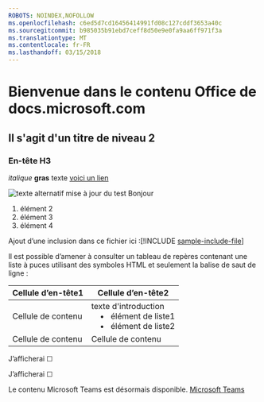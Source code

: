 ```yaml
---
ROBOTS: NOINDEX,NOFOLLOW
ms.openlocfilehash: c6ed5d7cd16456414991fd08c127cddf3653a40c
ms.sourcegitcommit: b985035b91ebd7ceff8d50e9e0fa9aa6ff971f3a
ms.translationtype: MT
ms.contentlocale: fr-FR
ms.lasthandoff: 03/15/2018
---
```

# <a name="welcome-to-office-content-on-docsmicrosoftcom"></a>Bienvenue dans le contenu Office de docs.microsoft.com
## <a name="this-is-a-level-2-heading"></a>Il s'agit d'un titre de niveau 2
### <a name="h3-header"></a>En-tête H3

*italique*
**gras** texte [voici un lien](Office-365-groups.md)

![texte alternatif ](media/Overview-Microsoft-Teams-image1.png) mise à jour du test Bonjour
1. élément 2
2. élément 3
3. élément 4


Ajout d’une inclusion dans ce fichier ici :[!INCLUDE [sample-include-file](includes/sample-include-file.md)]


Il est possible d’amener à consulter un tableau de repères contenant une liste à puces utilisant des symboles HTML et seulement la balise de saut de ligne :

| Cellule d’en-tête1 | Cellule d’en-tête2 |
| ---          | ---          |
| Cellule de contenu |texte d'introduction <br>&nbsp;&nbsp;&nbsp; &bull;&nbsp;&nbsp; élément de liste1<br> &nbsp;&nbsp;&nbsp; &bull;&nbsp;&nbsp; élément de liste2     |
| Cellule de contenu | Cellule de contenu |

<p>J’afficherai &#9744;</p>
<p>J’afficherai &#x2610;</p>


Le contenu Microsoft Teams est désormais disponible.
[Microsoft Teams](https://docs.microsoft.com/MicrosoftTeams)
